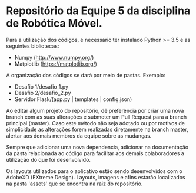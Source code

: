 # Repositório da Equipe 5 da disciplina de Robótica Móvel.

Para a utilização dos códigos, é necessário ter instalado Python >= 3.5 e as seguintes bibliotecas:
- Numpy (http://www.numpy.org/)
- Matplotlib (https://matplotlib.org/)

A organização dos códigos se dará por meio de pastas.
Exemplo:
- Desafio 1/desafio_1.py
- Desafio 2/desafio_2.py
- Servidor Flask/(app.py | templates | config.json)

Ao editar algum projeto do repositório, dê preferência por criar uma nova branch com as suas alterações e submeter um Pull Request para a branch principal (master). Caso este método não seja adotado ou por motivos de simplicidade as alterações forem realizadas diretamente na branch master, alertar aos demais membros da equipe sobre as mudanças.

Sempre que adicionar uma nova dependencia, adicionar na documentação da pasta relacionada ao código para facilitar aos demais colaboradores a utilização do que foi desenvolvido.

Os layouts utilizados para o aplicativo estão sendo desenvolvidos com o AdobeXD (EXtreme Design). Layouts, imagens e afins estarão localizados na pasta 'assets' que se encontra na raiz do repositório.
